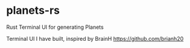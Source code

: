 # planets-rs
Rust Terminal UI for generating Planets

Terminal UI I have built, inspired by BrainH https://github.com/brianh20
 
